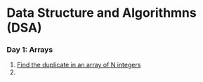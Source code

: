 # Data Structure and Algorithmns (DSA)
### Day 1: Arrays
1. [Find the duplicate in an array of N integers](https://github.com/Rani-dha/DSA/tree/master/1%20Arrays/Day%201/1%20Find%20the%20Duplicate%20number)
2. [](https://github.com/Rani-dha/DSA/tree/master/1%20Arrays/Day%201/2%20Sort%20colors)

